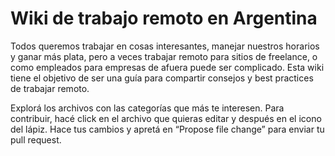 # Wiki de trabajo remoto en Argentina

Todos queremos trabajar en cosas interesantes, manejar nuestros horarios y ganar más plata, pero a veces trabajar remoto para sitios de freelance, o como empleados para empresas de afuera puede ser complicado. Esta wiki tiene el objetivo de ser una guía para compartir consejos y best practices de trabajar remoto. 

Explorá los archivos con las categorías que más te interesen. Para contribuir, hacé click en el archivo que quieras editar y después en el icono del lápiz. Hace tus cambios y apretá en “Propose file change” para enviar tu pull request.

